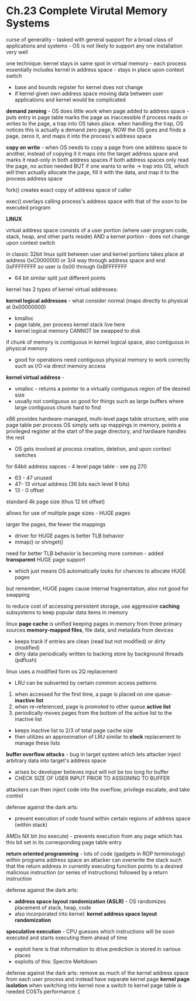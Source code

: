 # Ch.23 Complete Virutal Memory Systems

curse of generality - tasked with general support for a broad class of applications and systems - OS is not likely to support any one installation very well

one technique: kernel stays in same spot in virtual memory - each process essentially includes kernel in address space - stays in place upon context switch
- base and bounds register for kernel does not change
- if kernel given own address space moving data between user applications and kernel would be complicated

**demand zeroing** - OS does little work when page added to address space - puts entry in page table marks the page as inaccessible 
if process reads or writes to the page, a trap into OS takes place.
when handling the trap, OS notices this is actually a demand zero page, NOW the OS goes and finds a page, zeros it, and maps it into the process's address space

**copy on write** - when OS needs to copy a page from one address space to another, instead of copying it it maps into the target address space and marks it read-only in both address spaces
if both address spaces only read the page, no action needed
BUT if one wants to write  -> trap into OS, which will then actually allocate the page, fill it with the data, and map it to the process address space

fork() creates exact copy of address space of caller

exec() overlays calling process's address space with that of the soon to be executed program

**LINUX**

virtual address space consists of a user portion (where user program code, stack, heap, and other parts reside)
AND a kernel portion - does not change upon context switch

in classic 32bit linux split between user and kernel portions takes place at address 0xC0000000 or 3/4 way through address space and end 0xFFFFFFFF
so user is 0x00 through 0xBFFFFFFF
- 64 bit similar split just different points

kernel has 2 types of kernel virtual addresses:

**kernel logical addresses** - what consider normal (maps directly to physical at 0x00000000)
- kmalloc
- page table, per process kernel stack live here
- kernel logical memory CANNOT be swapped to disk

if chunk of memory is contiguous in kernel logical space, also contiguous in physical memory
- good for operations need contiguous physical memory to work correctly such as I/O via direct memory access

**kernel virtual address** - 
- vmalloc - returns a pointer to a virtually contiguous region of the desired size
- usually not contiguous so good for things such as large buffers where large contiguous chunk hard to find

x86 provides hardware-managed, multi-level page table structure, with one page table per process
OS simply sets up mappings in memory, points a privileged register at the start of the page directory, and hardware handles the rest
- OS gets involved at process creation, deletion, and upon context switches

for 64bit address sapces - 4 level page table - see pg 270
- 63 - 47 unused
- 47- 13 virtual address (36 bits each level 9 bits)
- 13 - 0 offset

standard 4k page size (thus 12 bit offset)

allows for use of multiple page sizes - HUGE pages

larger the pages, the fewer the mappings
- driver for HUGE pages is better TLB behavior
- mmap() or shmget()

need for better TLB behavior is becoming more common - added **transparent** HUGE page support
- which just means OS automatically looks for chances to allocate HUGE pages

but remember, HUGE pages cause internal fragmentation, also not good for swapping

to reduce cost of accessing persistent storage, use aggressive **caching** subsystems to keep popular data items in memory

linux **page cache** is unified keeping pages in memory from three primary sources **memory-mapped files**, file data, and metadata from devices
- keeps track if entries are clean (read but not modified) or dirty (modified)
- dirty data periodically written to backing store by background threads (pdflush)

linux uses a modified form os 2Q replacement
- LRU can be subverted by certain common access patterns
1. when accessed for the first time, a page is placed on one queue- **inactive list**
2. when re-referenced, page is promoted to other queue **active list**
3. periodically moves pages from the bottom of the active list to the inactive list
- keeps inactive list to 2/3 of total page cache size
- then utilizes an approximation of LRU similar to **clock** replacement to manage these lists

**buffer overflow attacks** - bug in target system which lets attacker inject arbitrary data into target's address space
- arises bc developer believes input will not be too long for buffer
- CHECK SIZE OF USER INPUT PRIOR TO ASSIGNING TO BUFFER

attackers can then inject code into the overflow, privilege escalate, and take control

defense against the dark arts:
- prevent execution of code found within certain regions of address space (within stack) 

AMDs NX bit (no execute) - prevents execution from any page which has this bit set in its corresponding page table entry

**return oriented programming** - lots of code (gadgets in ROP terminology) within programs address space
an attacker can overwrite the stack such that the return address in currently executing function points to a desired malicious instruction (or series of instructions)
followed by a return instruction

defense against the dark arts:
- **address space layout randomization (ASLR)** - OS randomizes placement of stack, heap, code
- also incorporated into kernel: **kernel address space layout randomization**

**speculative execution** - CPU guesses which instructions will be soon executed and starts executing them ahead of time
- exploit here is that information to drive prediction is stored in various places
- exploits of this: Spectre Meltdown

defense against the dark arts:
remove as much of the kernel address space from each user process and instead have separate kernel page **kernel page isolation**
when switching into kernel now a switch to kernel page table is needed
COSTs performance :(


